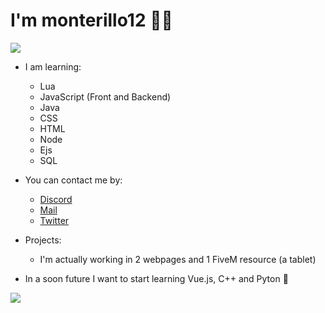 # **I'm monterillo12 👨‍💻** 

![](https://komarev.com/ghpvc/?username=monterillo12&label=PROFILE+VIEWS)


- I am learning:
	- Lua
	- JavaScript (Front and Backend)
	- Java
	- CSS
	- HTML
	- Node
	- Ejs
	- SQL

- You can contact me by:
	- <a href="https://discord.com/users/337679522226896911">Discord</a>
	- <a href="https://blackendermanxd@gmail.com">Mail</a>
	- <a href="https://twitter.com/monterillo12">Twitter</a>

- Projects:
	- I'm actually working in 2 webpages and 1 FiveM resource (a tablet)

- In a soon future I want to start learning Vue.js, C++ and Pyton 👾

<img align="left" src="https://github-readme-stats.vercel.app/api?username=monterillo12&show_icons=true&locale=en"/>
